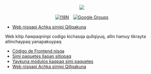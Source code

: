 <p align="center"><a href="https://wac.tax"><img src="https://cdn.jsdelivr.net/gh/wactax/img/logo.svg"/></a></p><p align="center"><a href="https://github.com/wactax/wac.tax/blob/main/doc/README.md#readme"><img alt="I18N" src="https://cdn.jsdelivr.net/gh/wactax/img/t.svg"/></a>　<a href="https://groups.google.com/u/2/g/wactax"><img alt="Google Groups" src="https://cdn.jsdelivr.net/gh/wactax/img/g-groups.svg"/></a></p>

* [Web nisqapi Achka simipi Qillqakuna](https://github.com/xxai-doc)

Web kitip ñawpaqninpi codigo kichasqa qullqiyuq, allin hamuy tikrayta allinchaypaq yanapakuypaq

* [Código de Frontend nisqa](https://github.com/xxai-art/web)
* [Simi paquetes llapan sitiopaq](https://github.com/xxai-art/web/tree/main/i18n)
* [Yaykuna módulos kaqpaq simi paquetes](https://github.com/wacpkg/user/tree/main/ui.i18n)
* [Web nisqapi Achka simipi Qillqakuna](https://github.com/xxai-doc)
